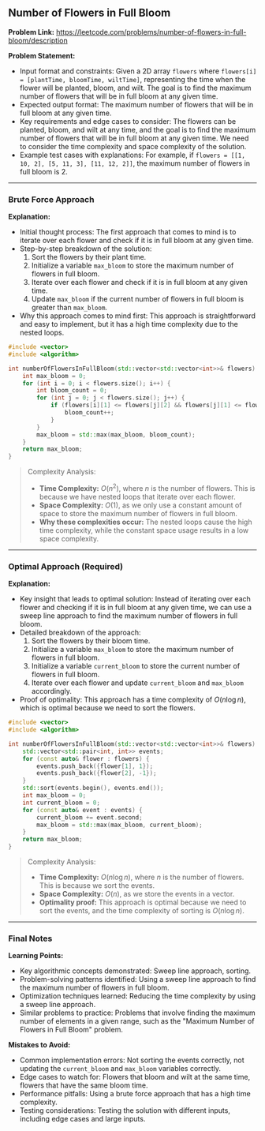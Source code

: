 ## Number of Flowers in Full Bloom
**Problem Link:** https://leetcode.com/problems/number-of-flowers-in-full-bloom/description

**Problem Statement:**
- Input format and constraints: Given a 2D array `flowers` where `flowers[i] = [plantTime, bloomTime, wiltTime]`, representing the time when the flower will be planted, bloom, and wilt. The goal is to find the maximum number of flowers that will be in full bloom at any given time.
- Expected output format: The maximum number of flowers that will be in full bloom at any given time.
- Key requirements and edge cases to consider: The flowers can be planted, bloom, and wilt at any time, and the goal is to find the maximum number of flowers that will be in full bloom at any given time. We need to consider the time complexity and space complexity of the solution.
- Example test cases with explanations: For example, if `flowers = [[1, 10, 2], [5, 11, 3], [11, 12, 2]]`, the maximum number of flowers in full bloom is 2.

---

### Brute Force Approach

**Explanation:**
- Initial thought process: The first approach that comes to mind is to iterate over each flower and check if it is in full bloom at any given time.
- Step-by-step breakdown of the solution:
  1. Sort the flowers by their plant time.
  2. Initialize a variable `max_bloom` to store the maximum number of flowers in full bloom.
  3. Iterate over each flower and check if it is in full bloom at any given time.
  4. Update `max_bloom` if the current number of flowers in full bloom is greater than `max_bloom`.
- Why this approach comes to mind first: This approach is straightforward and easy to implement, but it has a high time complexity due to the nested loops.

```cpp
#include <vector>
#include <algorithm>

int numberOfFlowersInFullBloom(std::vector<std::vector<int>>& flowers) {
    int max_bloom = 0;
    for (int i = 0; i < flowers.size(); i++) {
        int bloom_count = 0;
        for (int j = 0; j < flowers.size(); j++) {
            if (flowers[i][1] <= flowers[j][2] && flowers[j][1] <= flowers[i][2]) {
                bloom_count++;
            }
        }
        max_bloom = std::max(max_bloom, bloom_count);
    }
    return max_bloom;
}
```

> Complexity Analysis:
> - **Time Complexity:** $O(n^2)$, where $n$ is the number of flowers. This is because we have nested loops that iterate over each flower.
> - **Space Complexity:** $O(1)$, as we only use a constant amount of space to store the maximum number of flowers in full bloom.
> - **Why these complexities occur:** The nested loops cause the high time complexity, while the constant space usage results in a low space complexity.

---

### Optimal Approach (Required)

**Explanation:**
- Key insight that leads to optimal solution: Instead of iterating over each flower and checking if it is in full bloom at any given time, we can use a sweep line approach to find the maximum number of flowers in full bloom.
- Detailed breakdown of the approach:
  1. Sort the flowers by their bloom time.
  2. Initialize a variable `max_bloom` to store the maximum number of flowers in full bloom.
  3. Initialize a variable `current_bloom` to store the current number of flowers in full bloom.
  4. Iterate over each flower and update `current_bloom` and `max_bloom` accordingly.
- Proof of optimality: This approach has a time complexity of $O(n \log n)$, which is optimal because we need to sort the flowers.

```cpp
#include <vector>
#include <algorithm>

int numberOfFlowersInFullBloom(std::vector<std::vector<int>>& flowers) {
    std::vector<std::pair<int, int>> events;
    for (const auto& flower : flowers) {
        events.push_back({flower[1], 1});
        events.push_back({flower[2], -1});
    }
    std::sort(events.begin(), events.end());
    int max_bloom = 0;
    int current_bloom = 0;
    for (const auto& event : events) {
        current_bloom += event.second;
        max_bloom = std::max(max_bloom, current_bloom);
    }
    return max_bloom;
}
```

> Complexity Analysis:
> - **Time Complexity:** $O(n \log n)$, where $n$ is the number of flowers. This is because we sort the events.
> - **Space Complexity:** $O(n)$, as we store the events in a vector.
> - **Optimality proof:** This approach is optimal because we need to sort the events, and the time complexity of sorting is $O(n \log n)$.

---

### Final Notes

**Learning Points:**
- Key algorithmic concepts demonstrated: Sweep line approach, sorting.
- Problem-solving patterns identified: Using a sweep line approach to find the maximum number of flowers in full bloom.
- Optimization techniques learned: Reducing the time complexity by using a sweep line approach.
- Similar problems to practice: Problems that involve finding the maximum number of elements in a given range, such as the "Maximum Number of Flowers in Full Bloom" problem.

**Mistakes to Avoid:**
- Common implementation errors: Not sorting the events correctly, not updating the `current_bloom` and `max_bloom` variables correctly.
- Edge cases to watch for: Flowers that bloom and wilt at the same time, flowers that have the same bloom time.
- Performance pitfalls: Using a brute force approach that has a high time complexity.
- Testing considerations: Testing the solution with different inputs, including edge cases and large inputs.